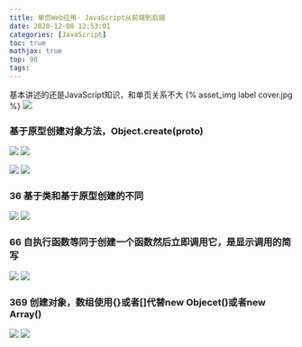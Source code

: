 ```yaml
---
title: 单页Web应用- JavaScript从前端到后端
date: 2020-12-08 12:53:01
categories: [JavaScript]
toc: true
mathjax: true
top: 98
tags:
---
```


基本讲述的还是JavaScript知识，和单页关系不大
{% asset_img label cover.jpg %}
![](单页Web应用-JavaScript从前端到后端/cover.jpg)

<!-- more -->

### 基于原型创建对象方法，Object.create(proto)

![](/images/单页Web应用-JavaScript从前端到后端/4.jpg)
![](单页Web应用-JavaScript从前端到后端/4.jpg)

![](/images/单页Web应用-JavaScript从前端到后端/5.jpg)
![](单页Web应用-JavaScript从前端到后端/5.jpg)

### 36 基于类和基于原型创建的不同

![](/images/单页Web应用-JavaScript从前端到后端/1.jpg)
![](单页Web应用-JavaScript从前端到后端/1.jpg)

### 66 自执行函数等同于创建一个函数然后立即调用它，是显示调用的简写

![](/images/单页Web应用-JavaScript从前端到后端/2.jpg)
![](单页Web应用-JavaScript从前端到后端/2.jpg)

### 369 创建对象，数组使用{}或者[]代替new Objecet()或者new Array()

![](/images/单页Web应用-JavaScript从前端到后端/3.jpg)
![](单页Web应用-JavaScript从前端到后端/3.jpg)